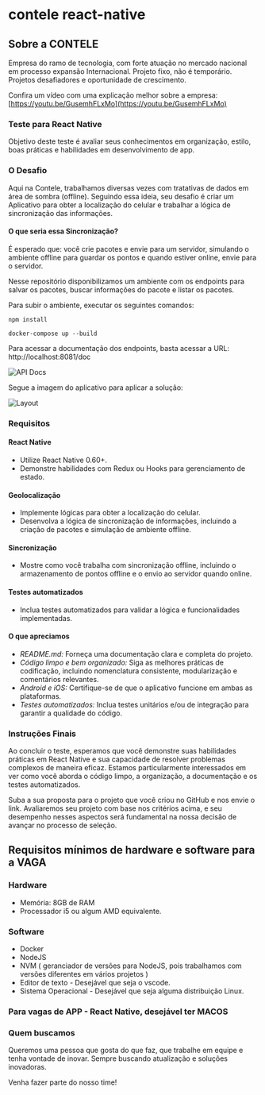 
# contele react-native

  

## Sobre a CONTELE

  Empresa do ramo de tecnologia, com forte atuação no mercado nacional em processo expansão Internacional. Projeto fixo, não é temporário. Projetos desafiadores e oportunidade de crescimento.

Confira um vídeo com uma explicação melhor sobre a empresa: [https://youtu.be/GusemhFLxMo](https://youtu.be/GusemhFLxMo)

### Teste para React Native

Objetivo deste teste é avaliar seus conhecimentos em organização, estilo, boas práticas e habilidades em desenvolvimento de app.

### O Desafio

Aqui na Contele, trabalhamos diversas vezes com tratativas de dados em área de sombra (offline).
Seguindo essa ideia, seu desafio é criar um Aplicativo para obter a localização do celular e trabalhar a lógica de sincronização das informações.

#### O que seria essa Sincronização?
É esperado que: você crie pacotes e envie para um servidor, simulando o ambiente offline para guardar os pontos e quando estiver online, envie para o servidor.

Nesse repositório disponibilizamos um ambiente com os endpoints para salvar os pacotes, buscar informações do pacote e listar os pacotes. 

Para subir o ambiente, executar os seguintes comandos:

```
npm install
```

```
docker-compose up --build
```

Para acessar a documentação dos endpoints, basta acessar a URL: http://localhost:8081/doc

![API Docs](src/assets/api_docs.png)

Segue a imagem do aplicativo para aplicar a solução:

![Layout](src/assets/layout.png)

### Requisitos

#### React Native
- Utilize React Native 0.60+.
- Demonstre habilidades com Redux ou Hooks para gerenciamento de estado.

#### Geolocalização
- Implemente lógicas para obter a localização do celular.
- Desenvolva a lógica de sincronização de informações, incluindo a criação de pacotes e simulação de ambiente offline.

#### Sincronização
- Mostre como você trabalha com sincronização offline, incluindo o armazenamento de pontos offline e o envio ao servidor quando online.

#### Testes automatizados
- Inclua testes automatizados para validar a lógica e funcionalidades implementadas.

#### O que apreciamos
- *README.md:* Forneça uma documentação clara e completa do projeto.
- *Código limpo e bem organizado:* Siga as melhores práticas de codificação, incluindo nomenclatura consistente, modularização e comentários relevantes.
- *Android e iOS:* Certifique-se de que o aplicativo funcione em ambas as plataformas.
- *Testes automatizados:* Inclua testes unitários e/ou de integração para garantir a qualidade do código.

### Instruções Finais
Ao concluir o teste, esperamos que você demonstre suas habilidades práticas em React Native e sua capacidade de resolver problemas complexos de maneira eficaz. Estamos particularmente interessados em ver como você aborda o código limpo, a organização, a documentação e os testes automatizados.

Suba a sua proposta para o projeto que você criou no GitHub e nos envie o link. Avaliaremos seu projeto com base nos critérios acima, e seu desempenho nesses aspectos será fundamental na nossa decisão de avançar no processo de seleção.

## Requisitos mínimos de hardware e software para a VAGA

### Hardware

- Memória: 8GB de RAM
- Processador i5 ou algum AMD equivalente. 

### Software
- Docker
- NodeJS
- NVM ( geranciador de versões para NodeJS, pois trabalhamos com versões diferentes em vários projetos ) 
- Editor de texto - Desejável que seja o vscode. 
- Sistema Operacional - Desejável que seja alguma distribuição Linux.

### Para vagas de APP - React Native, desejável ter MACOS

### Quem buscamos  

Queremos uma pessoa que gosta do que faz, que trabalhe em equipe e tenha vontade de inovar. Sempre buscando atualização e soluções inovadoras.

Venha fazer parte do nosso time!
